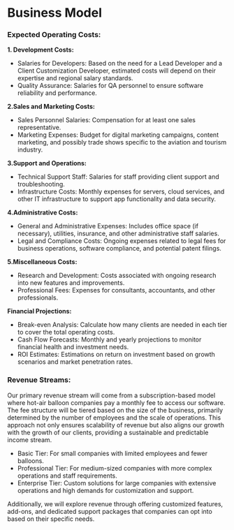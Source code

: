 # Business Model

### Expected Operating Costs:

**1. Development Costs:**

- Salaries for Developers: Based on the need for a Lead Developer and a Client Customization Developer, estimated costs will depend on their expertise and regional salary standards.
- Quality Assurance: Salaries for QA personnel to ensure software reliability and performance.

**2.Sales and Marketing Costs:**

- Sales Personnel Salaries: Compensation for at least one sales representative.
- Marketing Expenses: Budget for digital marketing campaigns, content marketing, and possibly trade shows specific to the aviation and tourism industry.

**3.Support and Operations:**

- Technical Support Staff: Salaries for staff providing client support and troubleshooting.
- Infrastructure Costs: Monthly expenses for servers, cloud services, and other IT infrastructure to support app functionality and data security.

**4.Administrative Costs:**

- General and Administrative Expenses: Includes office space (if necessary), utilities, insurance, and other administrative staff salaries.
- Legal and Compliance Costs: Ongoing expenses related to legal fees for business operations, software compliance, and potential patent filings.

**5.Miscellaneous Costs:**

- Research and Development: Costs associated with ongoing research into new features and improvements.
- Professional Fees: Expenses for consultants, accountants, and other professionals.

**Financial Projections:**

- Break-even Analysis: Calculate how many clients are needed in each tier to cover the total operating costs.
- Cash Flow Forecasts: Monthly and yearly projections to monitor financial health and investment needs.
- ROI Estimates: Estimations on return on investment based on growth scenarios and market penetration rates.

### Revenue Streams:

Our primary revenue stream will come from a subscription-based model where hot-air balloon companies pay a monthly fee to access our software. The fee structure will be tiered based on the size of the business, primarily determined by the number of employees and the scale of operations. This approach not only ensures scalability of revenue but also aligns our growth with the growth of our clients, providing a sustainable and predictable income stream.

- Basic Tier: For small companies with limited employees and fewer balloons.
- Professional Tier: For medium-sized companies with more complex operations and staff requirements.
- Enterprise Tier: Custom solutions for large companies with extensive operations and high demands for customization and support.

Additionally, we will explore revenue through offering customized features, add-ons, and dedicated support packages that companies can opt into based on their specific needs.
